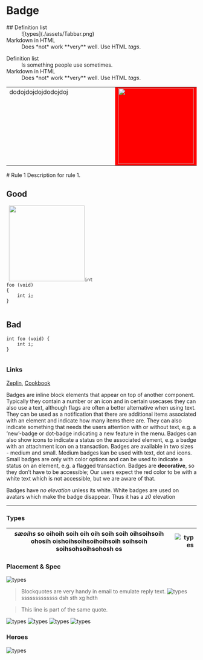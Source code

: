 # Badge

<dl>
  <dt>## Definition list</dt>
  <dd>![types](./assets/Tabbar.png)</dd>

  <dt>Markdown in HTML</dt>
  <dd>Does *not* work **very** well. Use HTML <em>tags</em>.</dd>
</dl>

<dl>
  <dt>Definition list</dt>
  <dd>Is something people use sometimes.</dd>

  <dt>Markdown in HTML</dt>
  <dd>Does *not* work **very** well. Use HTML <em>tags</em>.</dd>
</dl>

<table border="0">
<tr>
    <td valign="top">
    dodojdojdojdodojdoj
    </td>
    <td align="right" width="20%" bgcolor="red">
    <img width="200" src="https://github.com/tja1607/testGuidelines/blob/master/badge/assets/Avatar.png?raw=true">
    </td>
</tr>
</table>
# Rule 1
Description for rule 1.

<div style="-webkit-column-count: 2; -moz-column-count: 2; column-count: 2; -webkit-column-rule: 1px dotted #e0e0e0; -moz-column-rule: 1px dotted #e0e0e0; column-rule: 1px dotted #e0e0e0;">
    <div style="display: inline-block;">
        <h2>Good</h2>
        <pre><code class="language-c"> <img width="200" src="https://github.com/tja1607/testGuidelines/blob/master/badge/assets/Avatar.png?raw=true">int foo (void) 
{
    int i;
}
</code></pre>
    </div>
    <div style="display: inline-block;">
        <h2>Bad</h2>
        <pre><code class="language-c">int foo (void) {
    int i;
}
</code></pre>
    </div>
</div>

### Links

[Zeplin](https://zpl.io/br0wMQ7), [Cookbook](https://cookbook.kirby.design/home/showcase/badge)

Badges are inline block elements that appear on top of another component. Typically they contain a number or an icon and in certain usecases they can also use a text, although flags are often a better alternative when using text.
They can be used as a notification that there are additional items associated with an element and indicate how many items there are.
They can also indicate something that needs the users attention with or without text, e.g. a ‘new’-badge or dot-badge indicating a new feature in the menu.
Badges can also show icons to indicate a status on the associated element, e.g. a badge with an attachment icon on a transaction.
Badges are available in two sizes - medium and small. Medium badges kan be used with text, dot and icons. Small badges are only with color options and can be used to indicate a status on an element, e.g. a flagged transaction.
Badges are **decorative**, so they don’t have to be accessible; Our users expect the red color to be with a white text which is not accessible, but we are aware of that.

Badges have _no elevation_ unless its white. White badges are used on avatars which make the badge disappear. Thus it has a _z0_ elevation 


---

### Types

   *sæoihs* so oihoih soih oih oih soih soih oihsoihsoih ohosih oishoihsoihsoihoihsoih soihsoih soihsohsoihsohosh os | ![types](./assets/Types.png) |
| :---:| ---------:|



### Placement & Spec
![types](./assets/Tabbar.png)

> Blockquotes are very handy in email to emulate reply text.
>![types](./assets/Tabbar.png)
>sssssssssssss  dsh sth xg hdth

> This line is part of the same quote.



![types](./assets/Avatar.png)
![types](./assets/List.png)
![types](./assets/Segment.png)
![types](./assets/Tabbar-desktop.png)

### Heroes
![types](./assets/Hero-inbox.png)



